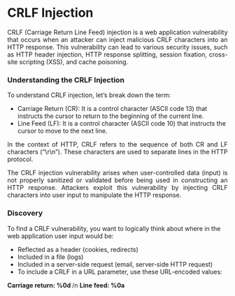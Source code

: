 # CRLF Injection

<p align="justify">CRLF (Carriage Return Line Feed) injection is a web application vulnerability that occurs when an attacker can inject malicious CRLF characters into an HTTP response. This vulnerability can lead to various security issues, such as HTTP header injection, HTTP response splitting, session fixation, cross-site scripting (XSS), and cache poisoning.</p>

### Understanding the CRLF Injection
To understand CRLF injection, let’s break down the term:

* Carriage Return (CR): It is a control character (ASCII code 13) that instructs the cursor to return to the beginning of the current line.
* Line Feed (LF): It is a control character (ASCII code 10) that instructs the cursor to move to the next line.

<p align="justify"> In the context of HTTP, CRLF refers to the sequence of both CR and LF characters (“\r\n”). These characters are used to separate lines in the HTTP protocol.</p>

<p align="justify"> The CRLF injection vulnerability arises when user-controlled data (input) is not properly sanitized or validated before being used in constructing an HTTP response. Attackers exploit this vulnerability by injecting CRLF characters into user input to manipulate the HTTP response.</p>

### Discovery

To find a CRLF vulnerability, you want to logically think about where in the web application user input would be:

* Reflected as a header (cookies, redirects)
* Included in a file (logs)
* Included in a server-side request (email, server-side HTTP request)
* To include a CRLF in a URL parameter, use these URL-encoded values:

<b> Carriage return: %0d </b> /n
<b> Line feed: %0a </b>
